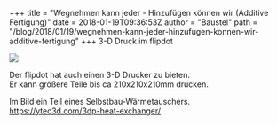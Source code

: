 +++
title = "Wegnehmen kann jeder - Hinzufügen können wir (Additive Fertigung)"
date = 2018-01-19T09:36:53Z
author = "Baustel"
path = "/blog/2018/01/19/wegnehmen-kann-jeder-hinzufugen-konnen-wir-additive-fertigung"
+++
3-D Druck im flipdot  
  
[![](https://flipdot.org/blog/uploads/2018/IMG_20180117_12263901.serendipityThumb.jpg)](https://flipdot.org/blog/uploads/2018/IMG_20180117_12263901.jpg)  
  
Der flipdot hat auch einen 3-D Drucker zu bieten.  
Er kann größere Teile bis ca 210x210x210mm drucken.  
  
Im Bild ein Teil eines Selbstbau-Wärmetauschers.  
https://ytec3d.com/3dp-heat-exchanger/
